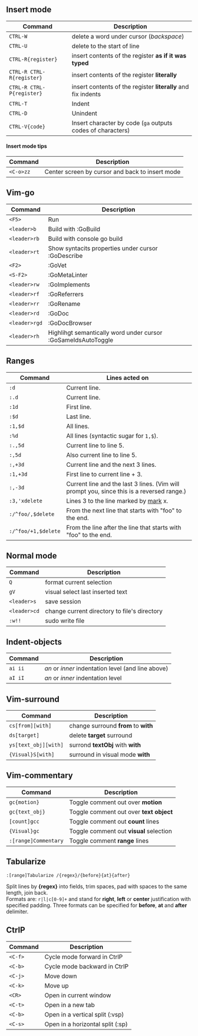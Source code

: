 ## Insert mode
| Command                   | Description
| -------                   | -----------
| `CTRL-W`                  | delete a word under cursor (*backspace*)
| `CTRL-U`                  | delete to the start of line
| `CTRL-R{register}`        | insert contents of the register **as if it was typed**
| `CTRL-R CTRL-R{register}` | insert contents of the register **literally**
| `CTRL-R CTRL-P{register}` | insert contents of the register **literally** and fix indents
| `CTRL-T`                  | Indent
| `CTRL-D`                  | Unindent
| `CTRL-V{code}`            | Insert character by code (`ga` outputs codes of characters)

#### Insert mode tips
| Command   | Description
| -------   | -----------
| `<C-o>zz` | Center screen by cursor and back to insert mode

## Vim-go
| Command       | Description
| -------       | -----------
| `<F5>`        | Run
| `<leader>b`   | Build with :GoBuild
| `<leader>rb`  | Build with console go build
| `<leader>rt`  | Show syntacits properties under cursor :GoDescribe
| `<F2>`        | :GoVet
| `<S-F2>`      | :GoMetaLinter
| `<leader>rw`  | :GoImplements
| `<leader>rf`  | :GoReferrers
| `<leader>rr`  | :GoRename
| `<leader>rd`  | :GoDoc
| `<leader>rgd` | :GoDocBrowser
| `<leader>rh`  | Highlihgt semantically word under cursor :GoSameIdsAutoToggle


## Ranges
| Command             | Lines acted on
| -------             | --------------
| `:d`                | Current line.
| `:.d`               | Current line.
| `:1d`               | First line.
| `:$d`               | Last line.
| `:1,$d`             | All lines.
| `:%d`               | All lines (syntactic sugar for `1,$`).
| `:.,5d`             | Current line to line 5.
| `:,5d`              | Also current line to line 5.
| `:,+3d`             | Current line and the next 3 lines.
| `:1,+3d`            | First line to current line + 3.
| `:,-3d`             | Current line and the last 3 lines. (Vim will prompt you, since this is a reversed range.) |
| `:3,'xdelete`       | Lines 3 to the line marked by [mark](#marks) x.
| `:/^foo/,$delete`   | From the next line that starts with "foo" to the end.
| `:/^foo/+1,$delete` | From the line after the line that starts with "foo" to the end.

## Normal mode
| Command      | Description
| -------      | -----------
| `Q`          | format current selection
| `gV`         | visual select last inserted text
| `<leader>s`  | save session
| `<leader>cd` | change current directory to file's directory
| `:w!!`       | sudo write file

## Indent-objects
| Command | Description
| ------- | -----------
| `ai ii` | *an* or *inner* indentation level (and line above)
| `aI iI` | *an* or *inner* indentation level

## Vim-surround
| Command                   | Description
| -------                   | -----------
| `cs[from][with]`          | change surround **from** to **with**
| `ds[target]`              | delete **target** surround
| `ys[text_obj][with]`      | surrond **textObj** with **with**
| `{Visual}S[with]`         | surround in visual mode **with**

## Vim-commentary
| Command               | Description
| -------               | -----------
| `gc{motion}`          | Toggle comment out over **motion**
| `gc{text_obj}`        | Toggle comment out over **text object**
| `[count]gcc`          | Toggle comment out **count** lines
| `{Visual}gc`          | Toggle comment out **visual** selection
| `:[range]Commentary`  | Toggle comment **range** lines

## Tabularize
    :[range]Tabularize /{regex}/{before}{at}{after}

Split lines by **{regex}** into fields, trim spaces,
pad with spaces to the same length, join back.  
Formats are: `r|l|c[0-9]+` and stand for **right**, **left** or **center** 
justification with specified padding.
Three formats can be specified for **before**, **at** and **after** delimiter.

## CtrlP
| Command               | Description
| -------               | -----------
| `<C-f>` | Cycle mode forward in CtrlP
| `<C-b>` | Cycle mode backward in CtrlP
| `<C-j>` | Move down
| `<C-k>` | Move up
| `<CR>` | Open in current window
| `<C-t>` | Open in a new tab
| `<C-b>` | Open in a vertical split (:vsp)
| `<C-s>` | Open in a horizontal split (:sp)

